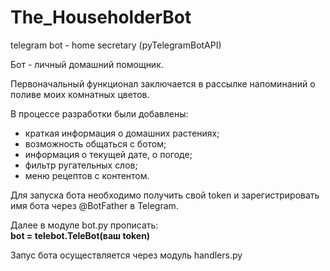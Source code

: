 # The_HouseholderBot
telegram bot - home secretary (pyTelegramBotAPI)
<p> Бот - личный домашний помощник.</p>
<p> Первоначальный функционал заключается в рассылке напоминаний о поливе моих комнатных цветов.</p>
<p> В процессе разработки были добавлены:</p>
<ul> 
  <li>краткая информация о домашних растениях;</li>
  <li>возможность общаться с ботом;</li>
  <li>информация о текущей дате, о погоде;</li>
  <li>фильтр ругательных слов;</li>
  <li>меню рецептов с контентом.</li>
  </ul>
  <p> Для запуска бота необходимо получить свой token и зарегистрировать имя бота через @BotFather в Telegram.</p>
  <p> Далее в модуле bot.py прописать:<br> <b>bot = telebot.TeleBot(ваш token)</b></p>
  <p> Запус бота осуществляется через модуль handlers.py</p>
